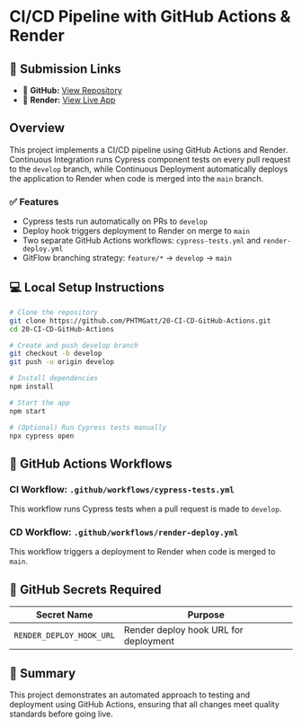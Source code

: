 # CI/CD Pipeline with GitHub Actions & Render

## 🔗 Submission Links

- 🧠 **GitHub:** [View Repository](https://github.com/PHTMGatt/20-CI-CD-GitHub-Actions)
- 🚀 **Render:** [View Live App](https://two0-ci-cd-github-actions-zubp.onrender.com)

## Overview

This project implements a CI/CD pipeline using GitHub Actions and Render. Continuous Integration runs Cypress component tests on every pull request to the `develop` branch, while Continuous Deployment automatically deploys the application to Render when code is merged into the `main` branch.

### ✅ Features

- Cypress tests run automatically on PRs to `develop`
- Deploy hook triggers deployment to Render on merge to `main`
- Two separate GitHub Actions workflows: `cypress-tests.yml` and `render-deploy.yml`
- GitFlow branching strategy: `feature/*` → `develop` → `main`

## 💻 Local Setup Instructions

```bash
# Clone the repository
git clone https://github.com/PHTMGatt/20-CI-CD-GitHub-Actions.git
cd 20-CI-CD-GitHub-Actions

# Create and push develop branch
git checkout -b develop
git push -u origin develop

# Install dependencies
npm install

# Start the app
npm start

# (Optional) Run Cypress tests manually
npx cypress open
```

## 🧪 GitHub Actions Workflows

### CI Workflow: `.github/workflows/cypress-tests.yml`

This workflow runs Cypress tests when a pull request is made to `develop`.

### CD Workflow: `.github/workflows/render-deploy.yml`

This workflow triggers a deployment to Render when code is merged to `main`.

## 🔐 GitHub Secrets Required

| Secret Name              | Purpose                              |
|--------------------------|--------------------------------------|
| `RENDER_DEPLOY_HOOK_URL` | Render deploy hook URL for deployment |

## 📝 Summary

This project demonstrates an automated approach to testing and deployment using GitHub Actions, ensuring that all changes meet quality standards before going live.
